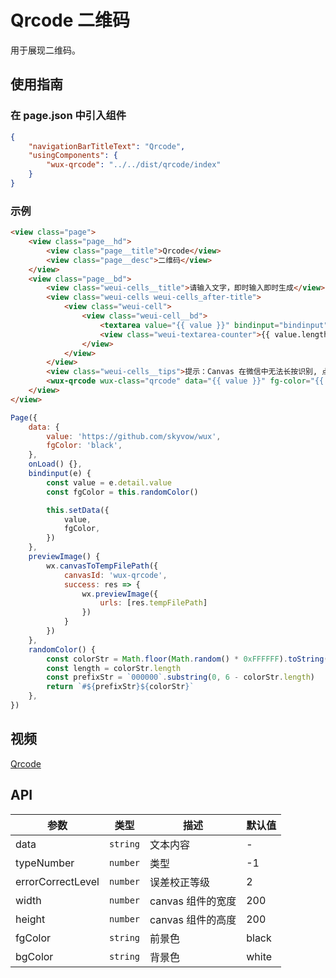 # Qrcode 二维码

用于展现二维码。

## 使用指南

### 在 page.json 中引入组件

```json
{
    "navigationBarTitleText": "Qrcode",
    "usingComponents": {
        "wux-qrcode": "../../dist/qrcode/index"
    }
}
```

### 示例

```html
<view class="page">
    <view class="page__hd">
        <view class="page__title">Qrcode</view>
        <view class="page__desc">二维码</view>
    </view>
    <view class="page__bd">
        <view class="weui-cells__title">请输入文字，即时输入即时生成</view>
        <view class="weui-cells weui-cells_after-title">
            <view class="weui-cell">
                <view class="weui-cell__bd">
                    <textarea value="{{ value }}" bindinput="bindinput" class="weui-textarea" placeholder="支持文本、网址和电子邮箱" style="height: 4.2em" maxlength="300" />
                    <view class="weui-textarea-counter">{{ value.length }}/300</view>
                </view>
            </view>
        </view>
        <view class="weui-cells__tips">提示：Canvas 在微信中无法长按识别, 点击图片进入保存页面长按图片可以保存</view>
        <wux-qrcode wux-class="qrcode" data="{{ value }}" fg-color="{{ fgColor }}" width="200" height="200" bind:tap="previewImage" />
    </view>
</view>
```

```js
Page({
    data: {
        value: 'https://github.com/skyvow/wux',
        fgColor: 'black',
    },
    onLoad() {},
    bindinput(e) {
        const value = e.detail.value
        const fgColor = this.randomColor()

        this.setData({
            value,
            fgColor,
        })
    },
    previewImage() {
        wx.canvasToTempFilePath({
            canvasId: 'wux-qrcode',
            success: res => {
                wx.previewImage({
                    urls: [res.tempFilePath]
                })
            }
        })
    },
    randomColor() {
        const colorStr = Math.floor(Math.random() * 0xFFFFFF).toString(16).toUpperCase()
        const length = colorStr.length
        const prefixStr = `000000`.substring(0, 6 - colorStr.length)
        return `#${prefixStr}${colorStr}`
    },
})
```

## 视频

[Qrcode](./_media/qrcode.mp4 ':include :type=iframe width=375px height=667px')

## API

| 参数 | 类型 | 描述 | 默认值 |
| --- | --- | --- | --- |
| data | <code>string</code> | 文本内容 | - |
| typeNumber | <code>number</code> | 类型 | -1 |
| errorCorrectLevel | <code>number</code> | 误差校正等级 | 2 |
| width | <code>number</code> | canvas 组件的宽度 | 200 |
| height | <code>number</code> | canvas 组件的高度 | 200 |
| fgColor | <code>string</code> | 前景色 | black |
| bgColor | <code>string</code> | 背景色 | white |